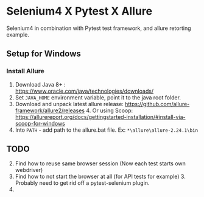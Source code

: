 # Selenium4 X Pytest X Allure
Selenium4 in combination with Pytest test framework, and allure retorting example.


## Setup for Windows

### Install Allure 
1. Download Java 8+ : https://www.oracle.com/java/technologies/downloads/
2. Set `JAVA_HOME` environment variable, point it to the java root folder.
3. Download and unpack latest allure release: https://github.com/allure-framework/allure2/releases
   4. Or using Scoop: https://allurereport.org/docs/gettingstarted-installation/#install-via-scoop-for-windows
5. Into `PATH` - add path to the allure.bat file. Ex: `*\allure\allure-2.24.1\bin`


## TODO
2. Find how to reuse same browser session (Now each test starts own webdriver)
2. Find how to not start the browser at all (for API tests for example)
   3. Probably need to get rid off a pytest-selenium plugin.
3. 